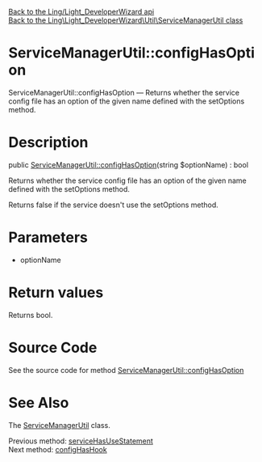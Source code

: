 [Back to the Ling/Light_DeveloperWizard api](https://github.com/lingtalfi/Light_DeveloperWizard/blob/master/doc/api/Ling/Light_DeveloperWizard.md)<br>
[Back to the Ling\Light_DeveloperWizard\Util\ServiceManagerUtil class](https://github.com/lingtalfi/Light_DeveloperWizard/blob/master/doc/api/Ling/Light_DeveloperWizard/Util/ServiceManagerUtil.md)


ServiceManagerUtil::configHasOption
================



ServiceManagerUtil::configHasOption — Returns whether the service config file has an option of the given name defined with the setOptions method.




Description
================


public [ServiceManagerUtil::configHasOption](https://github.com/lingtalfi/Light_DeveloperWizard/blob/master/doc/api/Ling/Light_DeveloperWizard/Util/ServiceManagerUtil/configHasOption.md)(string $optionName) : bool




Returns whether the service config file has an option of the given name defined with the setOptions method.


Returns false if the service doesn't use the setOptions method.




Parameters
================


- optionName

    


Return values
================

Returns bool.








Source Code
===========
See the source code for method [ServiceManagerUtil::configHasOption](https://github.com/lingtalfi/Light_DeveloperWizard/blob/master/Util/ServiceManagerUtil.php#L390-L422)


See Also
================

The [ServiceManagerUtil](https://github.com/lingtalfi/Light_DeveloperWizard/blob/master/doc/api/Ling/Light_DeveloperWizard/Util/ServiceManagerUtil.md) class.

Previous method: [serviceHasUseStatement](https://github.com/lingtalfi/Light_DeveloperWizard/blob/master/doc/api/Ling/Light_DeveloperWizard/Util/ServiceManagerUtil/serviceHasUseStatement.md)<br>Next method: [configHasHook](https://github.com/lingtalfi/Light_DeveloperWizard/blob/master/doc/api/Ling/Light_DeveloperWizard/Util/ServiceManagerUtil/configHasHook.md)<br>

